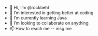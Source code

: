 - 👋 Hi, I’m @rockbehl
- 👀 I’m interested in getting better at coding
- 🌱 I’m currently learning Java
- 💞️ I’m looking to collaborate on anything
- 📫 How to reach me -- msg me 

<!---
rockbehl/rockbehl is a ✨ special ✨ repository because its `README.md` (this file) appears on your GitHub profile.
You can click the Preview link to take a look at your changes.
--->
